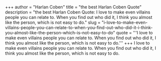+++
author = "Harlan Coben"
title = "the best Harlan Coben Quote"
description = "the best Harlan Coben Quote: I love to make even villains people you can relate to. When you find out who did it, I think you almost like the person, which is not easy to do."
slug = "i-love-to-make-even-villains-people-you-can-relate-to-when-you-find-out-who-did-it-i-think-you-almost-like-the-person-which-is-not-easy-to-do"
quote = '''I love to make even villains people you can relate to. When you find out who did it, I think you almost like the person, which is not easy to do.'''
+++
I love to make even villains people you can relate to. When you find out who did it, I think you almost like the person, which is not easy to do.
